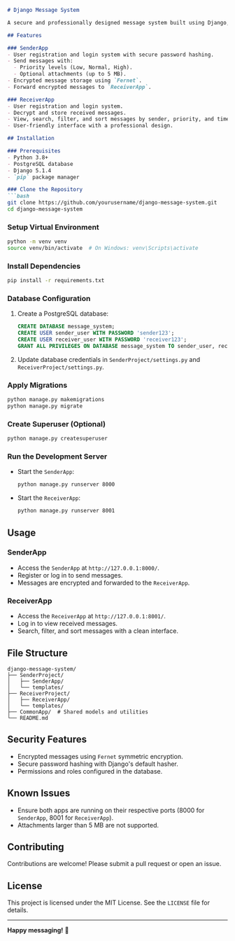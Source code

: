 ```markdown
# Django Message System

A secure and professionally designed message system built using Django, with separate apps for sending and receiving messages (`SenderApp` and `ReceiverApp`). The system supports encryption, decryption, user authentication, and message management.

## Features

### SenderApp
- User registration and login system with secure password hashing.
- Send messages with:
  - Priority levels (Low, Normal, High).
  - Optional attachments (up to 5 MB).
- Encrypted message storage using `Fernet`.
- Forward encrypted messages to `ReceiverApp`.

### ReceiverApp
- User registration and login system.
- Decrypt and store received messages.
- View, search, filter, and sort messages by sender, priority, and timestamp.
- User-friendly interface with a professional design.

## Installation

### Prerequisites
- Python 3.8+
- PostgreSQL database
- Django 5.1.4
- `pip` package manager

### Clone the Repository
```bash
git clone https://github.com/yourusername/django-message-system.git
cd django-message-system
```

### Setup Virtual Environment
```bash
python -m venv venv
source venv/bin/activate  # On Windows: venv\Scripts\activate
```

### Install Dependencies
```bash
pip install -r requirements.txt
```

### Database Configuration
1. Create a PostgreSQL database:
   ```sql
   CREATE DATABASE message_system;
   CREATE USER sender_user WITH PASSWORD 'sender123';
   CREATE USER receiver_user WITH PASSWORD 'receiver123';
   GRANT ALL PRIVILEGES ON DATABASE message_system TO sender_user, receiver_user;
   ```

2. Update database credentials in `SenderProject/settings.py` and `ReceiverProject/settings.py`.

### Apply Migrations
```bash
python manage.py makemigrations
python manage.py migrate
```

### Create Superuser (Optional)
```bash
python manage.py createsuperuser
```

### Run the Development Server
- Start the `SenderApp`:
  ```bash
  python manage.py runserver 8000
  ```
- Start the `ReceiverApp`:
  ```bash
  python manage.py runserver 8001
  ```

## Usage

### SenderApp
- Access the `SenderApp` at `http://127.0.0.1:8000/`.
- Register or log in to send messages.
- Messages are encrypted and forwarded to the `ReceiverApp`.

### ReceiverApp
- Access the `ReceiverApp` at `http://127.0.0.1:8001/`.
- Log in to view received messages.
- Search, filter, and sort messages with a clean interface.

## File Structure

```
django-message-system/
├── SenderProject/
│   ├── SenderApp/
│   └── templates/
├── ReceiverProject/
│   ├── ReceiverApp/
│   └── templates/
├── CommonApp/  # Shared models and utilities
└── README.md
```

## Security Features
- Encrypted messages using `Fernet` symmetric encryption.
- Secure password hashing with Django's default hasher.
- Permissions and roles configured in the database.

## Known Issues
- Ensure both apps are running on their respective ports (8000 for `SenderApp`, 8001 for `ReceiverApp`).
- Attachments larger than 5 MB are not supported.

## Contributing
Contributions are welcome! Please submit a pull request or open an issue.

## License
This project is licensed under the MIT License. See the `LICENSE` file for details.

---

**Happy messaging!** 🚀
```